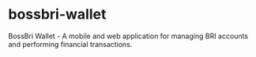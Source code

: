 # bossbri-wallet
BossBri Wallet - A mobile and web application for managing BRI accounts and performing financial transactions.
